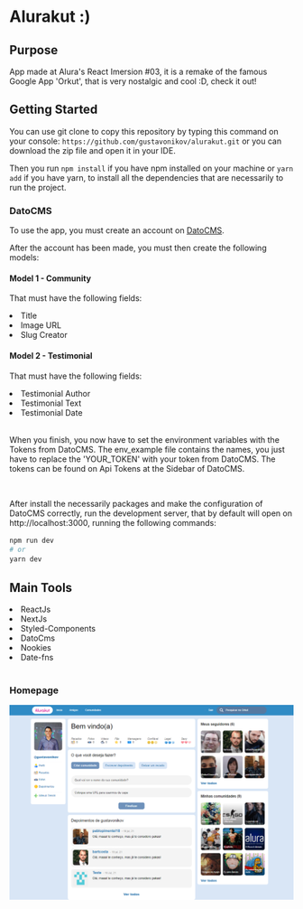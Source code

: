 # Alurakut :)

## Purpose

App made at Alura's React Imersion #03, it is a remake of the famous Google App 'Orkut', that is very nostalgic and cool :D, check it out!

## Getting Started

You can use git clone to copy this repository by typing this command on your console:
`` https://github.com/gustavonikov/alurakut.git ``
or you can download the zip file and open it in your IDE.

Then you run ```npm install``` if you have npm installed on your machine or ```yarn add``` if you have yarn,
to install all the dependencies that are necessarily to run the project.

### DatoCMS

To use the app, you must create an account on [DatoCMS](https://www.datocms.com/).

After the account has been made, you must then create the following models:
<br>
#### Model 1 - Community

That must have the following fields:
  <li>Title</li>
  <li>Image URL</li>
  <li>Slug Creator</li>

#### Model 2 - Testimonial

That must have the following fields:
  <li>Testimonial Author</li>
  <li>Testimonial Text</li>
  <li>Testimonial Date</li>
<br>

When you finish, you now have to set the environment variables with the Tokens from DatoCMS.
The env_example file contains the names, you just have to replace the 'YOUR_TOKEN' with your token from DatoCMS.
The tokens can be found on Api Tokens at the Sidebar of DatoCMS.

<br>

After install the necessarily packages and make the configuration of DatoCMS correctly, run the development server, 
that by default will open on http://localhost:3000, running the following commands:
<br>

```bash
npm run dev
# or
yarn dev
```

## Main Tools
<li>ReactJs</li>
<li>NextJs</li>
<li>Styled-Components</li>
<li>DatoCms</li>
<li>Nookies</li>
<li>Date-fns</li>

<br/>

### Homepage

![homepage](public/alurakut.png)
